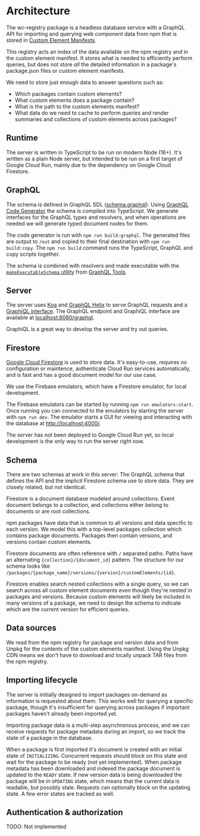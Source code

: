 # Architecture

The wc-registry package is a headless database service with a GraphQL API for importing and querying web component data from npm that is stored in [Custom Element Manifests](https://github.com/webcomponents/custom-elements-manifest).

This registry acts an index of the data available on the npm registry and in the custom element manifest. It stores what is needed to efficiently perform queries, but does not store _all_ the detailed information in a package's package.json files or custom element manifests.

We need to store just enough data to answer questions such as: 
- Which packages contain custom elements?
- What custom elements does a package contain?
- What is the path to the custom elements manifest?
- What data do we need to cache to perform queries and render summaries and collections of custom elements across packages?

## Runtime

The server is written in TypeScript to be run on modern Node (16+). It's written as a plain Node server, but intended to be run on a first target of Google Cloud Run, mainly due to the dependency on Google Cloud Firestore.

## GraphQL

The schema is defined in GraphQL SDL ([schema.graphql](./src/schema.graphql)). Using [GraphQL Code Generator](https://www.graphql-code-generator.com/) the schema is compiled into TypeScript. We generate interfaces for the GraphQL types and resolvers, and when operations are needed we will generate typed document nodes for them.

The code generator is run with `npm run build:graphql`. The generated files are output to `/out` and copied to their final destination with `npm run build:copy`. The `npm run build` command runs the TypeScript, GraphQL and copy scripts together.

The schema is combined with resolvers and made executable with the [`makeExecutableSchema` utility](https://www.graphql-tools.com/docs/generate-schema/) from [GraphQL Tools](https://www.graphql-tools.com/).

## Server

The server uses [Koa](https://koajs.com/) and [GraphQL Helix](https://github.com/contrawork/graphql-helix) to serve GraphQL requests and a [GraphiQL interface](https://github.com/graphql/graphiql/blob/main/packages/graphiql/README.md). The GraphQL endpoint and GraphiQL interface are available at [localhost:8080/graphql]().

GraphiQL is a great way to develop the server and try out queries.

## Firestore

[Google Cloud Firestore](https://cloud.google.com/firestore) is used to store data. It's easy-to-use, requires no configuration or maintence, authenticate  Cloud Run services automatically, and is fast and has a good document model for our use case.

We use the Firebase emulators, which have a Firestore emulator, for local development.

The Firebase emulators can be started by running `npm run emulators:start`. Once running you can connected to the emulators by starting the server with `npm run dev`. The emulator starts a GUI for viewing and interacting with the database at [http://localhost:4000/]().

The server has not been deployed to Google Cloud Run yet, so local development is the only way to run the server right now.

## Schema

There are two schemas at work in this server: The GraphQL schema that defines the API and the implicit Firestore schema use to store data. They are closely related, but not identical.

Firestore is a document database modeled around collections. Event document belongs to a collection, and collections either belong to documents or are root collections.

npm packages have data that is common to all versions and data specific to each version. We model this with a top-level packages collection which contains package documents. Packages then contain versions, and versions contain custom elements.

Firestore documents are often reference with `/` separated paths. Paths have an alternating `{collection}/{document_id}` pattern. The structure for our schema looks like `/packages/{package_name}/versions/{version}/customElements/{id}`.

Firestore enables search nested collections with a single query, so we can search across all custom element documents even though they're nested in packages and versions. Because custom elements will likely be included in many versions of a package, we need to design the schema to indicate which are the current version for efficient queries.

## Data sources

We read from the npm registry for package and version data and from Unpkg for the contents of the custom elements manifest. Using the Unpkg CDN means we don't have to download and locally unpack TAR files from the npm registry.

## Importing lifecycle

The server is initially designed to import packages on-demand as information is requested about them. This works well for querying a specific package, though it's insufficient for querying across packages if important packages haven't already been imported yet.

Importing package data is a multi-step asynchronous process, and we can receive requests for package metadata during an import, so we track the state of a package in the database.

When a package is first imported it's document is created with an initial state of `INITIALIZING`. Concurrent requests should block on this state and wait for the package to be ready (not yet implemented). When package metadata has been downloaded and indexed the package document is updated to the `READY` state. If new version data is being downloaded the package will be in `UPDATING` state, which means that the current data is readable, but possibly stale. Requests can optionally block on the updating state. A few error states are tracked as well.

## Authentication & authorization

TODO: Not implemented
